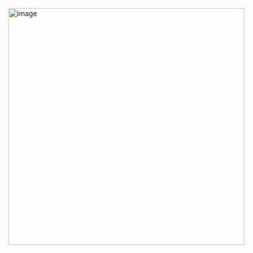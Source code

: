 <img width="478" alt="image" src="https://user-images.githubusercontent.com/68120349/179119478-0e44b7a8-746a-47a7-838b-b26a87e8c1d9.png">
